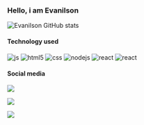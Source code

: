 ### Hello, i am  Evanilson
   

![Evanilson GitHub stats](https://github-readme-stats.vercel.app/api?username=Evanilsondejesus&show_icons=true&theme=dracula&count_private=true)

 
#### Technology used
<div display="flex">

<img align="center" alt="js" src="https://img.shields.io/badge/JavaScript-F7DF1E?style=for-the-badge&logo=javascript&logoColor=black" />
<img align="center" alt="html5" src="https://img.shields.io/badge/HTML5-E34F26?style=for-the-badge&logo=html5&logoColor=white" />
 <img align="center" alt="css" src="https://img.shields.io/badge/CSS3-1572B6?style=for-the-badge&logo=css3&logoColor=white" /> 
 <img align="center" alt="nodejs" src="https://img.shields.io/badge/Node.js-43853D?style=for-the-badge&logo=node.js&logoColor=white" />
 <img align="center" alt="react" src="https://img.shields.io/badge/React-20232A?style=for-the-badge&logo=react&logoColor=61DAFB" /> 
 <img align="center" alt="react" src="https://img.shields.io/badge/Java-20232A?style=for-the-badge&logo=java&logoColor=61111" /> 



   
</div>

#### Social media


  <a href="https://wa.me/5575998537335" target="_blank"><img src="https://img.shields.io/badge/WhatsApp-25D366?style=for-the-badge&logo=whatsapp&logoColor=white" target="_blank">

 
  <img src="https://img.shields.io/badge/-LinkedIn-%230077B5?style=for-the-badge&logo=linkedin&logoColor=white" target="_blank">
  
  </a>
   



<a href="https://www.linkedin.com/in/evanilson-de-jesus/" target="_blank"> <img src="https://img.shields.io/badge/-LinkedIn-%230077B5?style=for-the-badge&logo=linkedin&logoColor=white" target="_blank">
  
  </a>




























